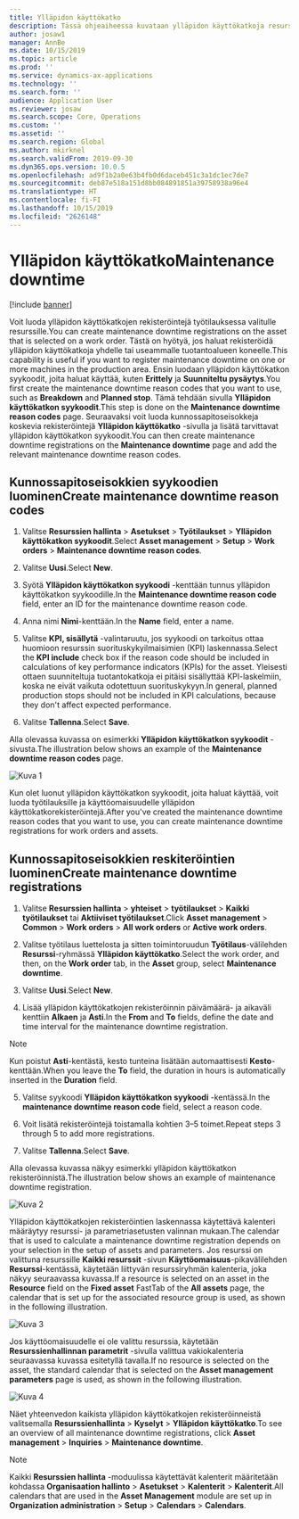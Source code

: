 ```yaml
---
title: Ylläpidon käyttökatko
description: Tässä ohjeaiheessa kuvataan ylläpidon käyttökatkoja resurssien hallinnassa.
author: josaw1
manager: AnnBe
ms.date: 10/15/2019
ms.topic: article
ms.prod: ''
ms.service: dynamics-ax-applications
ms.technology: ''
ms.search.form: ''
audience: Application User
ms.reviewer: josaw
ms.search.scope: Core, Operations
ms.custom: ''
ms.assetid: ''
ms.search.region: Global
ms.author: mkirknel
ms.search.validFrom: 2019-09-30
ms.dyn365.ops.version: 10.0.5
ms.openlocfilehash: ad9f1b2a0e63b4fb0d6daceb451c3a1dc1ec7de7
ms.sourcegitcommit: deb87e518a151d8bb084891851a39758938a96e4
ms.translationtype: HT
ms.contentlocale: fi-FI
ms.lasthandoff: 10/15/2019
ms.locfileid: "2626148"
---
```

# <a name="maintenance-downtime"></a><span data-ttu-id="1c0c1-103">Ylläpidon käyttökatko</span><span class="sxs-lookup"><span data-stu-id="1c0c1-103">Maintenance downtime</span></span>

[!include [banner](../../includes/banner.md)]


<span data-ttu-id="1c0c1-104">Voit luoda ylläpidon käyttökatkojen rekisteröintejä työtilauksessa valitulle resurssille.</span><span class="sxs-lookup"><span data-stu-id="1c0c1-104">You can create maintenance downtime registrations on the asset that is selected on a work order.</span></span> <span data-ttu-id="1c0c1-105">Tästä on hyötyä, jos haluat rekisteröidä ylläpidon käyttökatkoja yhdelle tai useammalle tuotantoalueen koneelle.</span><span class="sxs-lookup"><span data-stu-id="1c0c1-105">This capability is useful if you want to register maintenance downtime on one or more machines in the production area.</span></span> <span data-ttu-id="1c0c1-106">Ensin luodaan ylläpidon käyttökatkon syykoodit, joita haluat käyttää, kuten **Erittely** ja **Suunniteltu pysäytys**.</span><span class="sxs-lookup"><span data-stu-id="1c0c1-106">You first create the maintenance downtime reason codes that you want to use, such as **Breakdown** and **Planned stop**.</span></span> <span data-ttu-id="1c0c1-107">Tämä tehdään sivulla **Ylläpidon käyttökatkon syykoodit**.</span><span class="sxs-lookup"><span data-stu-id="1c0c1-107">This step is done on the **Maintenance downtime reason codes** page.</span></span> <span data-ttu-id="1c0c1-108">Seuraavaksi voit luoda kunnossapitoseisokkeja koskevia rekisteröintejä **Ylläpidon käyttökatko** -sivulla ja lisätä tarvittavat ylläpidon käyttökatkon syykoodit.</span><span class="sxs-lookup"><span data-stu-id="1c0c1-108">You can then create maintenance downtime registrations on the **Maintenance downtime** page and add the relevant maintenance downtime reason codes.</span></span>

## <a name="create-maintenance-downtime-reason-codes"></a><span data-ttu-id="1c0c1-109">Kunnossapitoseisokkien syykoodien luominen</span><span class="sxs-lookup"><span data-stu-id="1c0c1-109">Create maintenance downtime reason codes</span></span>

1. <span data-ttu-id="1c0c1-110">Valitse **Resurssien hallinta** > **Asetukset** > **Työtilaukset** > **Ylläpidon käyttökatkon syykoodit**.</span><span class="sxs-lookup"><span data-stu-id="1c0c1-110">Select **Asset management** > **Setup** > **Work orders** > **Maintenance downtime reason codes**.</span></span>

2. <span data-ttu-id="1c0c1-111">Valitse **Uusi**.</span><span class="sxs-lookup"><span data-stu-id="1c0c1-111">Select **New**.</span></span>

3. <span data-ttu-id="1c0c1-112">Syötä **Ylläpidon käyttökatkon syykoodi** -kenttään tunnus ylläpidon käyttökatkon syykoodille.</span><span class="sxs-lookup"><span data-stu-id="1c0c1-112">In the **Maintenance downtime reason code** field, enter an ID for the maintenance downtime reason code.</span></span>

4. <span data-ttu-id="1c0c1-113">Anna nimi **Nimi**-kenttään.</span><span class="sxs-lookup"><span data-stu-id="1c0c1-113">In the **Name** field, enter a name.</span></span>

5. <span data-ttu-id="1c0c1-114">Valitse **KPI, sisällytä** -valintaruutu, jos syykoodi on tarkoitus ottaa huomioon resurssin suorituskykyilmaisimien (KPI) laskennassa.</span><span class="sxs-lookup"><span data-stu-id="1c0c1-114">Select the **KPI include** check box if the reason code should be included in calculations of key performance indicators (KPIs) for the asset.</span></span> <span data-ttu-id="1c0c1-115">Yleisesti ottaen suunniteltuja tuotantokatkoja ei pitäisi sisällyttää KPI-laskelmiin, koska ne eivät vaikuta odotettuun suorituskykyyn.</span><span class="sxs-lookup"><span data-stu-id="1c0c1-115">In general, planned production stops should not be included in KPI calculations, because they don't affect expected performance.</span></span>

6. <span data-ttu-id="1c0c1-116">Valitse **Tallenna**.</span><span class="sxs-lookup"><span data-stu-id="1c0c1-116">Select **Save**.</span></span>

<span data-ttu-id="1c0c1-117">Alla olevassa kuvassa on esimerkki **Ylläpidon käyttökatkon syykoodit** -sivusta.</span><span class="sxs-lookup"><span data-stu-id="1c0c1-117">The illustration below shows an example of the **Maintenance downtime reason codes** page.</span></span>

![Kuva 1](media/15-work-orders.png)

<span data-ttu-id="1c0c1-119">Kun olet luonut ylläpidon käyttökatkon syykoodit, joita haluat käyttää, voit luoda työtilauksille ja käyttöomaisuudelle ylläpidon käyttökatkorekisteröintejä.</span><span class="sxs-lookup"><span data-stu-id="1c0c1-119">After you've created the maintenance downtime reason codes that you want to use, you can create maintenance downtime registrations for work orders and assets.</span></span>


## <a name="create-maintenance-downtime-registrations"></a><span data-ttu-id="1c0c1-120">Kunnossapitoseisokkien reskiteröintien luominen</span><span class="sxs-lookup"><span data-stu-id="1c0c1-120">Create maintenance downtime registrations</span></span>

1. <span data-ttu-id="1c0c1-121">Valitse **Resurssien hallinta** >  **yhteiset** >  **työtilaukset** >  **Kaikki työtilaukset** tai **Aktiiviset työtilaukset**.</span><span class="sxs-lookup"><span data-stu-id="1c0c1-121">Click **Asset management** > **Common** > **Work orders** > **All work orders** or **Active work orders**.</span></span>

2. <span data-ttu-id="1c0c1-122">Valitse työtilaus luettelosta ja sitten toimintoruudun **Työtilaus**-välilehden **Resurssi**-ryhmässä **Ylläpidon käyttökatko**.</span><span class="sxs-lookup"><span data-stu-id="1c0c1-122">Select the work order, and then, on the **Work order** tab, in the **Asset** group, select **Maintenance downtime**.</span></span>

3. <span data-ttu-id="1c0c1-123">Valitse **Uusi**.</span><span class="sxs-lookup"><span data-stu-id="1c0c1-123">Select **New**.</span></span>

4. <span data-ttu-id="1c0c1-124">Lisää ylläpidon käyttökatkojen rekisteröinnin päivämäärä- ja aikaväli kenttiin **Alkaen** ja **Asti**.</span><span class="sxs-lookup"><span data-stu-id="1c0c1-124">In the **From** and **To** fields, define the date and time interval for the maintenance downtime registration.</span></span>

>[!NOTE]
><span data-ttu-id="1c0c1-125">Kun poistut **Asti**-kentästä, kesto tunteina lisätään automaattisesti **Kesto**-kenttään.</span><span class="sxs-lookup"><span data-stu-id="1c0c1-125">When you leave the **To** field, the duration in hours is automatically inserted in the **Duration** field.</span></span>

5. <span data-ttu-id="1c0c1-126">Valitse syykoodi **Ylläpidon käyttökatkon syykoodi** -kentässä.</span><span class="sxs-lookup"><span data-stu-id="1c0c1-126">In the **maintenance downtime reason code** field, select a reason code.</span></span>

6. <span data-ttu-id="1c0c1-127">Voit lisätä rekisteröintejä toistamalla kohtien 3–5 toimet.</span><span class="sxs-lookup"><span data-stu-id="1c0c1-127">Repeat steps 3 through 5 to add more registrations.</span></span>

7. <span data-ttu-id="1c0c1-128">Valitse **Tallenna**.</span><span class="sxs-lookup"><span data-stu-id="1c0c1-128">Select **Save**.</span></span>

<span data-ttu-id="1c0c1-129">Alla olevassa kuvassa näkyy esimerkki ylläpidon käyttökatkon rekisteröinnistä.</span><span class="sxs-lookup"><span data-stu-id="1c0c1-129">The illustration below shows an example of maintenance downtime registration.</span></span>

![Kuva 2](media/16-work-orders.png)

<span data-ttu-id="1c0c1-131">Ylläpidon käyttökatkojen rekisteröintien laskennassa käytettävä kalenteri määräytyy resurssi- ja parametriasetusten valinnan mukaan.</span><span class="sxs-lookup"><span data-stu-id="1c0c1-131">The calendar that is used to calculate a maintenance downtime registration depends on your selection in the setup of assets and parameters.</span></span> <span data-ttu-id="1c0c1-132">Jos resurssi on valittuna resurssille **Kaikki resurssit** -sivun **Käyttöomaisuus**-pikavälilehden **Resurssi**-kentässä, käytetään liittyvän resurssiryhmän kalenteria, joka näkyy seuraavassa kuvassa.</span><span class="sxs-lookup"><span data-stu-id="1c0c1-132">If a resource is selected on an asset in the **Resource** field on the **Fixed asset** FastTab of the **All assets** page, the calendar that is set up for the associated resource group is used, as shown in the following illustration.</span></span>

![Kuva 3](media/17-work-orders.png)

<span data-ttu-id="1c0c1-134">Jos käyttöomaisuudelle ei ole valittu resurssia, käytetään **Resurssienhallinnan parametrit** -sivulla valittua vakiokalenteria seuraavassa kuvassa esitetyllä tavalla.</span><span class="sxs-lookup"><span data-stu-id="1c0c1-134">If no resource is selected on the asset, the standard calendar that is selected on the **Asset management parameters** page is used, as shown in the following illustration.</span></span>

![Kuva 4](media/18-work-orders.png)

<span data-ttu-id="1c0c1-136">Näet yhteenvedon kaikista ylläpidon käyttökatkojen rekisteröinneistä valitsemalla **Resurssienhallinta** > **Kyselyt** > **Ylläpidon käyttökatko**.</span><span class="sxs-lookup"><span data-stu-id="1c0c1-136">To see an overview of all maintenance downtime registrations, click **Asset management** > **Inquiries** > **Maintenance downtime**.</span></span>

>[!NOTE]
><span data-ttu-id="1c0c1-137">Kaikki **Resurssien hallinta** -moduulissa käytettävät kalenterit määritetään kohdassa **Organisaation hallinto** > **Asetukset** > **Kalenterit** > **Kalenterit**.</span><span class="sxs-lookup"><span data-stu-id="1c0c1-137">All calendars that are used in the **Asset Management** module are set up in **Organization administration** > **Setup** > **Calendars** > **Calendars**.</span></span>

